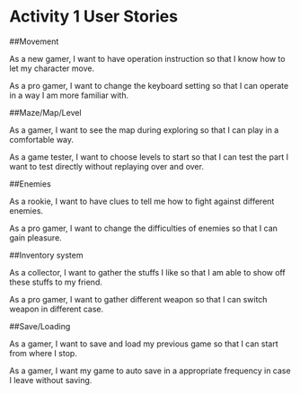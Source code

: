 # Activity 1 User Stories



##Movement

As a new gamer, I want to have operation instruction so that I know how to let my character move.

As a pro gamer, I want to change the keyboard setting so that I can operate in a way I am more familiar with.

##Maze/Map/Level

As a gamer, I want to see the map during exploring so that I can play in a comfortable way.

As a game tester, I want to choose levels to start so that I can test the part I want to test directly without replaying over and over.

##Enemies

As a rookie, I want to have clues to tell me how to fight against different enemies.

As a pro gamer, I want to change the difficulties of enemies so that I can gain pleasure.

##Inventory system

As a collector, I want to gather the stuffs I like so that I am able to show off these stuffs to my friend.

As a pro gamer, I want to gather different weapon so that I can switch weapon in different case.

##Save/Loading
	
As a gamer, I want to save and load my previous game so that I can start from where I stop.

As a gamer, I want my game to auto save in a appropriate frequency in case I leave without saving.


